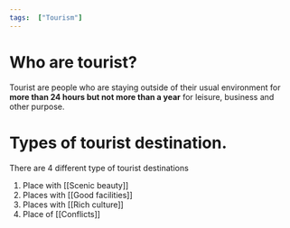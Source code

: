 ```yaml
---
tags:  ["Tourism"]
---
```

# Who are tourist?
Tourist are people who are staying outside of their usual environment for **more than 24 hours but not more than a year** for leisure, business and other purpose.

# Types of tourist destination.
There are 4 different type of tourist destinations
1. Place with [[Scenic beauty]]
2. Places with [[Good facilities]]
3. Places with [[Rich culture]]
4. Place of [[Conflicts]]
